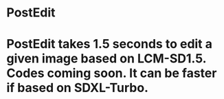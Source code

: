 # PostEdit
# PostEdit takes 1.5 seconds to edit a given image based on LCM-SD1.5. Codes coming soon. It can be faster if based on SDXL-Turbo.
